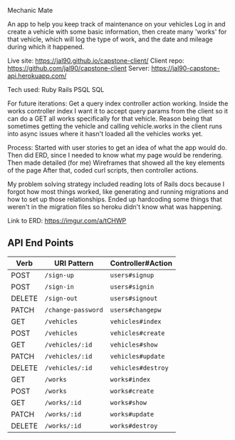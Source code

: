 Mechanic Mate

An app to help you keep track of maintenance on your vehicles
Log in and create a vehicle with some basic information, then create
many 'works' for that vehicle, which will log the type of work, and the date
and mileage during which it happened.

Live site: https://jal90.github.io/capstone-client/
Client repo: https://github.com/jal90/capstone-client
Server: https://jal90-capstone-api.herokuapp.com/

Tech used: Ruby Rails PSQL SQL

For future iterations:
  Get a query index controller action working. Inside the works controller index
  I want it to accept query params from the client so it can do a GET all works
  specifically for that vehicle. Reason being that sometimes getting the vehicle and
  calling vehicle.works in the client runs into async issues where it hasn't loaded
  all the vehicles works yet.

Process:
  Started with user stories to get an idea of what the app would do.
  Then did ERD, since I needed to know what my page would be rendering.
  Then made detailed (for me) Wireframes that showed all the key elements of the page
  After that, coded curl scripts, then controller actions.

My problem solving strategy included reading lots of Rails docs because I forgot how
  most things worked, like generating and running migrations and how to set up those
  relationships. Ended up hardcoding some things that weren't in the migration files so
  heroku didn't know what was happening.


Link to ERD:  https://imgur.com/a/tCHWP

## API End Points

| Verb   | URI Pattern            | Controller#Action |
|--------|------------------------|-------------------|
| POST   | `/sign-up`             | `users#signup`    |
| POST   | `/sign-in`             | `users#signin`    |
| DELETE | `/sign-out`            | `users#signout`   |
| PATCH  | `/change-password`     | `users#changepw`  |
| GET    | `/vehicles`            | `vehicles#index`  |
| POST   | `/vehicles`            | `vehicles#create` |
| GET    | `/vehicles/:id`        | `vehicles#show`   |
| PATCH  | `/vehicles/:id`        | `vehicles#update` |
| DELETE | `/vehicles/:id`        | `vehicles#destroy`|
| GET    | `/works`               | `works#index`     |
| POST   | `/works`               | `works#create`    |
| GET    | `/works/:id`           | `works#show`      |
| PATCH  | `/works/:id`           | `works#update`    |
| DELETE | `/works/:id`           | `works#destroy`   | 
